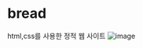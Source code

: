 # bread
html,css를 사용한 정적 웹 사이트
![image](https://github.com/user-attachments/assets/c25f4ebb-50ae-4386-aeec-a3562da023d6)
